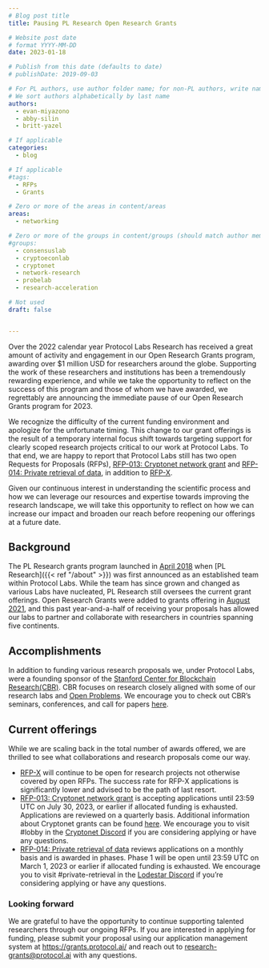 ```yaml
---
# Blog post title
title: Pausing PL Research Open Research Grants

# Website post date
# format YYYY-MM-DD
date: 2023-01-18

# Publish from this date (defaults to date)
# publishDate: 2019-09-03

# For PL authors, use author folder name; for non-PL authors, write name as in paper within ""
# We sort authors alphabetically by last name
authors:
  - evan-miyazono
  - abby-silin
  - britt-yazel

# If applicable
categories:
  - blog

# If applicable
#tags:
  - RFPs
  - Grants

# Zero or more of the areas in content/areas
areas:
  - networking

# Zero or more of the groups in content/groups (should match author membership)
#groups:
  - consensuslab
  - cryptoeconlab
  - cryptonet
  - network-research
  - probelab
  - research-acceleration

# Not used
draft: false


---
```

Over the 2022 calendar year Protocol Labs Research has received a great amount of activity and engagement in our Open Research Grants program, awarding over $1 million USD for researchers around the globe. Supporting the work of these researchers and institutions has been a tremendously rewarding experience, and while we take the opportunity to reflect on the success of this program and those of whom we have awarded, we regrettably are announcing the immediate pause of our Open Research Grants program for 2023.

We recognize the difficulty of the current funding environment and apologize for the unfortunate timing. This change to our grant offerings is the result of a temporary internal focus shift towards targeting support for clearly scoped research projects critical to our work at Protocol Labs. To that end, we are happy to report that Protocol Labs still has two open Requests for Proposals (RFPs), [RFP-013: Cryptonet network grant](https://github.com/protocol/research-grants/blob/master/RFPs/rfp-013-cryptonet-network-grants.md) and [RFP-014: Private retrieval of data](https://github.com/protocol/research-grants/blob/master/RFPs/rfp-014-private-retrieval-of-data.md), in addition to [RFP-X](https://github.com/protocol/research-grants#rfp-x). 

Given our continuous interest in understanding the scientific process and how we can leverage our resources and expertise towards improving the research landscape, we will take this opportunity to reflect on how we can increase our impact and broaden our reach before reopening our offerings at a future date.

## Background
The PL Research grants program launched in [April 2018](https://protocol.ai/blog/ann-research-rfp/) when [PL Research]({{< ref "/about" >}}) was first announced as an established team within Protocol Labs. While the team has since grown and changed as various Labs have nucleated, PL Research still oversees the current grant offerings. Open Research Grants were added to grants offering in [August 2021](https://protocol.ai/blog/research-grants-launch/), and this past year-and-a-half of receiving your proposals has allowed our labs to partner and collaborate with researchers in countries spanning five continents.

## Accomplishments
In addition to funding various research proposals we, under Protocol Labs, were a founding sponsor of the [Stanford Center for Blockchain Research(CBR)](https://cbr.stanford.edu/). CBR focuses on research closely aligned with some of our research labs and [Open Problems](https://github.com/protocol/research#open-problems). We encourage you to check out CBR’s seminars, conferences, and call for papers [here](https://cbr.stanford.edu/sbc23/).

## Current offerings
While we are scaling back in the total number of awards offered, we are thrilled to see what collaborations and research proposals come our way. 
 - [RFP-X](https://github.com/protocol/research-grants#rfp-x) will continue to be open for research projects not otherwise covered by open RFPs. The success rate for RFP-X applications is significantly lower and advised to be the path of last resort.
 - [RFP-013: Cryptonet network grant](https://github.com/protocol/research-grants/blob/master/RFPs/rfp-013-cryptonet-network-grants.md) is accepting applications until 23:59 UTC on July 30, 2023, or earlier if allocated funding is exhausted. Applications are reviewed on a quarterly basis. Additional information about Cryptonet grants can be found [here](https://cryptonet.org/grants). We encourage you to visit #lobby in the [Cryptonet Discord](https://discord.gg/TmuyuvbyKM) if you are considering applying or have any questions.
 - [RFP-014: Private retrieval of data](https://github.com/protocol/research-grants/blob/master/RFPs/rfp-014-private-retrieval-of-data.md) reviews applications on a monthly basis and is awarded in phases. Phase 1 will be open until 23:59 UTC on March 1, 2023 or earlier if allocated funding is exhausted. We encourage you to visit #private-retrieval in the [Lodestar Discord](https://discord.gg/lodestar-network-goods) if you’re considering applying or have any questions.

### Looking forward
We are grateful to have the opportunity to continue supporting talented researchers through our ongoing RFPs. If you are interested in applying for funding, please submit your proposal using our application management system at https://grants.protocol.ai/ and reach out to research-grants@protocol.ai with any questions.
